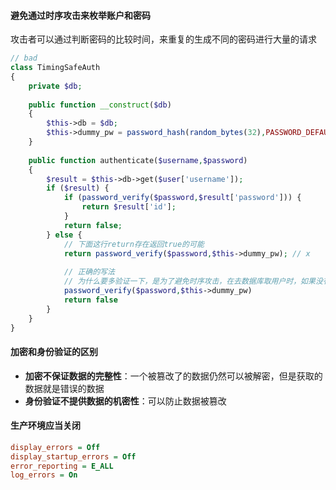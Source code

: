 #### 避免通过时序攻击来枚举账户和密码

攻击者可以通过判断密码的比较时间，来重复的生成不同的密码进行大量的请求

```php
// bad 
class TimingSafeAuth
{
    private $db;
    
    public function __construct($db)
    {
		$this->db = $db;
        $this->dummy_pw = password_hash(random_bytes(32),PASSWORD_DEFAULT);
    }
    
    public function authenticate($username,$password)
    {
        $result = $this->db->get($user['username']);
        if ($result) {
            if (password_verify($password,$result['password'])) {
                return $result['id'];
            }
            return false;
        } else {
            // 下面这行return存在返回true的可能
			return password_verify($password,$this->dummy_pw); // x
            
            // 正确的写法
            // 为什么要多验证一下，是为了避免时序攻击，在去数据库取用户时，如果没有这个用户不进行，密码验证这个步骤的话，则返回时间与进行密码验证的时间是会有细微的不一致的，此时攻击者就可以根据时间的不一致进行攻击
            password_verify($password,$this->dummy_pw)
            return false
        }
    }
}
```

#### 加密和身份验证的区别

- **加密不保证数据的完整性**：一个被篡改了的数据仍然可以被解密，但是获取的数据就是错误的数据
- **身份验证不提供数据的机密性**：可以防止数据被篡改

#### 生产环境应当关闭

```ini
display_errors = Off
display_startup_errors = Off
error_reporting = E_ALL
log_errors = On
```

